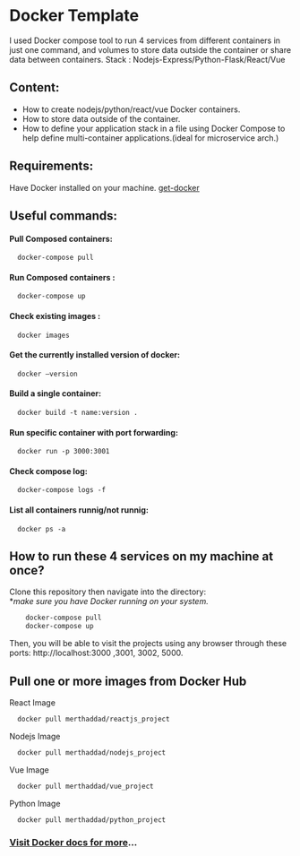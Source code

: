 
# Docker Template
I used Docker compose tool to run 4 services from different
containers in just one command, and volumes to store data outside the container or share data between containers. Stack : Nodejs-Express/Python-Flask/React/Vue
## Content:
- How to create nodejs/python/react/vue Docker containers.
- How to store data outside of the container.
- How to define your application stack in a file using Docker Compose to help define multi-container applications.(ideal for microservice arch.)

## Requirements:
Have Docker installed on your machine. [get-docker](https://docs.docker.com/get-docker/)
## Useful commands:

#### Pull Composed containers:
```http
  docker-compose pull
```
#### Run Composed containers :
```http
  docker-compose up
```
#### Check existing images :
```http
  docker images
```
#### Get the currently installed version of docker:
```http
  docker –version
```
#### Build a single container:
```http
  docker build -t name:version .
```
#### Run specific container with port forwarding:

```http
  docker run -p 3000:3001
```

#### Check compose log:
```http
  docker-compose logs -f
```
#### List all containers runnig/not runnig:
```http
  docker ps -a 
```



## How to run these 4 services on my machine at once?

Clone this repository then navigate into the directory:     
  **make sure you have Docker running on your system.*

```bash
    docker-compose pull
    docker-compose up
```
Then, you will be able to visit the projects using any browser through these ports:
http://localhost:3000 ,3001, 3002, 5000.
## Pull one or more images from Docker Hub

React Image

```bash
  docker pull merthaddad/reactjs_project
```

Nodejs Image

```bash
  docker pull merthaddad/nodejs_project
```

Vue Image

```bash
  docker pull merthaddad/vue_project
```

Python Image

```bash
  docker pull merthaddad/python_project
```


### [Visit Docker docs for more](https://docs.docker.com/)...
